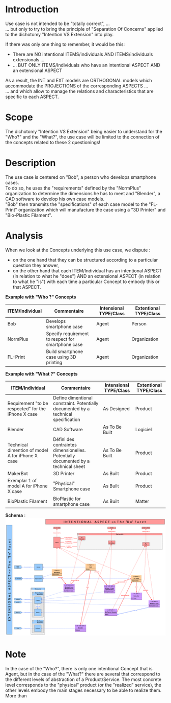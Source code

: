 Introduction
==
Use case is not intended to be "totally correct", ...   
... but only to try to bring the principle of "Separation Of Concerns" applied to the dichotomy "Intention VS Extension" into play.

If there was only one thing to remember, it would be this:
* There are NO intentional ITEMS/individuals AND ITEMS/individuals extensionals ...   
* ... BUT ONLY ITEMS/Individuals who have an intentional ASPECT AND an extensional ASPECT

As a result, the INT and EXT models are ORTHOGONAL models which accommodate the PROJECTIONS of the corresponding ASPECTS ...      
... and which allow to manage the relations and characteristics that are specific to each ASPECT.

Scope
==
The dichotomy "Intention VS Extension" being easier to understand for the "Who?" and the "What?", the use case will be limited to the connection of the concepts related to these 2 questionings!

Description
==
The use case is centered on "Bob", a person who develops smartphone cases.   
To do so, he uses the "requirements" defined by the "NormPlus" organization to determine the dimensions he has to meet and "Blender", a CAD software to develop his own case models.   
"Bob" then transmits the "specifications" of each case model to the "FL-Print" organization which will manufacture the case using a "3D Printer" and "Bio-Plastic Filament".

Analysis
==
When we look at the Concepts underlying this use case, we dispute :
* on the one hand that they can be structured according to a particular question they answer, 
* on the other hand that each ITEM/Individual has an intentional ASPECT (in relation to what he "does") AND an extensional ASPECT (in relation to what he "is") with each time a particular Concept to embody this or that ASPECT.

__Example with "Who ?" Concepts__
<table>
    <thead>
        <tr>
            <th>ITEM/Individual</th> 
            <th>Commentaire</th>   
            <th>Intensional TYPE/Class</th>
            <th>Extentional TYPE/Class</th>
        </tr>
    </thead>
    <tbody>
        <tr>
            <td>Bob</td>
            <td>Develops smartphone case</td>
            <td>Agent</td>
            <td>Person</td>
        </tr>
        <tr>
            <td>NormPlus</td>
            <td>Specify requirement to respect for smartphone case</td>         
            <td>Agent</td>
            <td>Organization</td>
        </tr>
        <tr>
            <td>FL-Print</td>
            <td>Build smartphone case using 3D printing</td> 
            <td>Agent</td>
            <td>Organization</td>
        </tr>
    </tbody>
</table>

__Example with "What ?" Concepts__
<table>
    <thead>
        <tr>
            <th>ITEM/Individual</th> 
            <th>Commentaire</th>   
            <th>Intensional TYPE/Class</th>
            <th>Extentional TYPE/Class</th>
        </tr>
    </thead>
    <tbody>
        <tr>
            <td>Requirement "to be respected" for the iPhone X case</td>
            <td>Define dimentional constraint. Potentially documented by a technical specification</td>
            <td>As Designed</td>
            <td>Product</td>
        </tr>
        <tr>
            <td>Blender</td>
            <td>CAD Software</td>         
            <td>As To Be Built</td>
            <td>Logiciel</td>
        </tr>
        <tr>
            <td>Technical dimention of model A for iPhone X case</td>
            <td>Défini des contraintes dimensionelles. Potentially documented by a technical sheet</td>
            <td>As To Be Built</td>
            <td>Product</td>
        </tr>
        <tr>
            <td>MakerBot</td>
            <td>3D Printer </td>
            <td>As Built</td>
            <td>Product</td>
        </tr>
        <tr>
            <td>Exemplar 1 of model A for iPhone X case</td>
            <td>"Physical" Smartphone case</td>
            <td>As Built</td>
            <td>Product</td>
        </tr>
        <tr>
            <td>BioPlastic Filament</td>
            <td>BioPlastic for smartphone case</td>
            <td>As Built</td>
            <td>Matter</td>
        </tr>
    </tbody>
</table>

__Schema__ :
![alt text](https://github.com/iPlumb3r/EcosystemMapping/blob/master/images/UC_Bob_develops_SmartphoneCase.png)

Note
==
In the case of the "Who?", there is only one intentional Concept that is Agent, but in the case of the "What?" there are several that correspond to the different levels of abstraction of a Product/Service. 
The most concrete level corresponds to the "physical" product (or the "realized" service), the other levels embody the main stages necessary to be able to realize them.
More than

